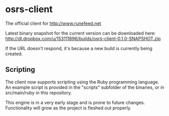 osrs-client
===========

The official client for http://www.runefeed.net

Latest binary snapshot for the current version can be downloaded here: http://dl.dropbox.com/u/153111896/builds/osrs-client-0.1.0-SNAPSHOT.zip

If the URL doesn't respond, it's because a new build is currently being created.

Scripting
-------------

The client now supports scripting using the Ruby programming language. An example script is provided in the "scripts" subfolder of the binaries, or in src/main/ruby in this repository.

This engine is in a very early stage and is prone to future changes. Functionality will grow as the project is fleshed out properly.